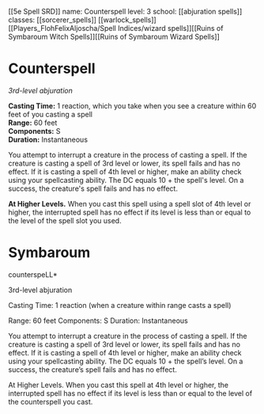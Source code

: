 [[5e Spell SRD]]
name: Counterspell
level: 3
school: [[abjuration spells]]
classes: [[sorcerer_spells]]
         [[warlock_spells]]
         [[Players_FlohFelixAljoscha/Spell Indices/wizard spells]][[Ruins of Symbaroum Witch Spells]][[Ruins of Symbaroum Wizard Spells]]

# Counterspell 
_3rd-level abjuration_ 

**Casting Time:** 1 reaction, which you take when you see a creature within 60 feet of you casting a spell    
**Range:** 60 feet    
**Components:** S    
**Duration:** Instantaneous 

You attempt to interrupt a creature in the process of casting a spell. If the creature is casting a spell of 3rd level or lower, its spell fails and has no effect. If it is casting a spell of 4th level or higher, make an ability check using your spellcasting ability. The DC equals 10 + the spell's level. On a success, the creature's spell fails and has no effect. 

**At Higher Levels.** When you cast this spell using a spell slot of 4th level or higher, the interrupted spell has no effect if its level is less than or equal to the level of the spell slot you used.


# Symbaroum
counterspeLL*

3rd-level abjuration

Casting Time: 1 reaction (when a creature within range casts a spell)

Range: 60 feet Components: S Duration: Instantaneous

You attempt to interrupt a creature in the process of casting a spell. If the creature is casting a spell of 3rd level or lower, its spell fails and has no effect. If it is casting a spell of 4th level or higher, make an ability check using your spellcasting ability. The DC equals 10 + the spell’s level. On a success, the creature’s spell fails and has no effect.

At Higher Levels. When you cast this spell at 4th level or higher, the interrupted spell has no effect if its level is less than or equal to the level of the counterspell you cast.